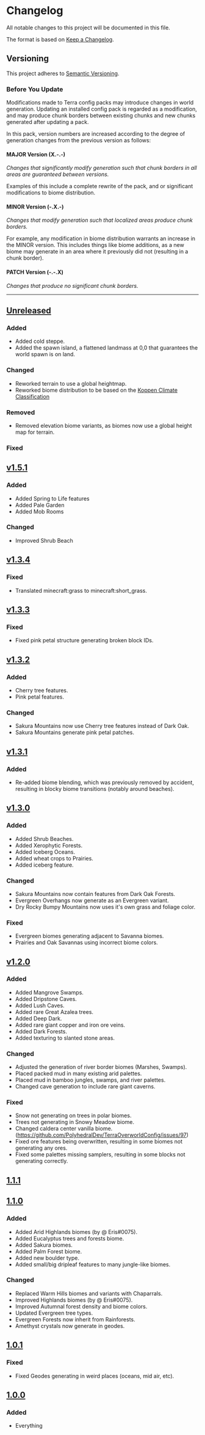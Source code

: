 # Changelog

All notable changes to this project will be documented in this file.

The format is based on [Keep a Changelog](https://keepachangelog.com/en/1.0.0/).

## Versioning

This project adheres to [Semantic Versioning](https://semver.org/spec/v2.0.0.html).

### Before You Update

Modifications made to Terra config packs may introduce changes in world generation.
Updating an installed config pack is regarded as a modification, and may produce
chunk borders between existing chunks and new chunks generated after updating a pack.

In this pack, version numbers are increased according to the degree of generation
changes from the previous version as follows:

#### MAJOR Version (X.-.-)

*Changes that significantly modify generation such that chunk borders in all areas
are guaranteed between versions.*

Examples of this include a complete rewrite of the pack, and or significant
modifications to biome distribution.

#### MINOR Version (-.X.-)

*Changes that modify generation such that localized areas produce chunk borders.*

For example, any modification in biome distribution warrants an increase in the
MINOR version. This includes things like biome additions, as a new biome may
generate in an area where it previously did not (resulting in a chunk border).

#### PATCH Version (-.-.X)

*Changes that produce no significant chunk borders.*

---

## [Unreleased]

### Added

- Added cold steppe.
- Added the spawn island, a flattened landmass at 0,0 that guarantees the world spawn is on land.

### Changed

- Reworked terrain to use a global heightmap.
- Reworked biome distribution to be based on
  the [Koppen Climate Classification](https://en.wikipedia.org/wiki/K%C3%B6ppen_climate_classification)

### Removed

- Removed elevation biome variants, as biomes now use a global height map for terrain.

### Fixed

<!--
DO NOT MODIFY TEXT BELOW, CI automatically manages new version sections for each
new release. Add any new change logs to the [Unreleased] section above instead.
-->

## [v1.5.1]

### Added

- Added Spring to Life features
- Added Pale Garden
- Added Mob Rooms

### Changed

- Improved Shrub Beach

## [v1.3.4]

### Fixed

- Translated minecraft:grass to minecraft:short_grass.

## [v1.3.3]

### Fixed

- Fixed pink petal structure generating broken block IDs.

## [v1.3.2]

### Added

- Cherry tree features.
- Pink petal features.

### Changed

- Sakura Mountains now use Cherry tree features instead of Dark Oak.
- Sakura Mountains generate pink petal patches.

## [v1.3.1]

### Added

- Re-added biome blending, which was previously removed by accident, resulting in blocky biome transitions (notably
  around beaches).

## [v1.3.0]

### Added

- Added Shrub Beaches.
- Added Xerophytic Forests.
- Added Iceberg Oceans.
- Added wheat crops to Prairies.
- Added iceberg feature.

### Changed

- Sakura Mountains now contain features from Dark Oak Forests.
- Evergreen Overhangs now generate as an Evergreen variant.
- Dry Rocky Bumpy Mountains now uses it's own grass and foliage color.

### Fixed

- Evergreen biomes generating adjacent to Savanna biomes.
- Prairies and Oak Savannas using incorrect biome colors.

## [v1.2.0]

### Added

- Added Mangrove Swamps.
- Added Dripstone Caves.
- Added Lush Caves.
- Added rare Great Azalea trees.
- Added Deep Dark.
- Added rare giant copper and iron ore veins.
- Added Dark Forests.
- Added texturing to slanted stone areas.

### Changed

- Adjusted the generation of river border biomes (Marshes, Swamps).
- Placed packed mud in many existing arid palettes.
- Placed mud in bamboo jungles, swamps, and river palettes.
- Changed cave generation to include rare giant caverns.

### Fixed

- Snow not generating on trees in polar biomes.
- Trees not generating in Snowy Meadow biome.
- Changed caldera center vanilla biome. (https://github.com/PolyhedralDev/TerraOverworldConfig/issues/97)
- Fixed ore features being overwritten, resulting in some biomes not generating any ores.
- Fixed some palettes missing samplers, resulting in some blocks not generating correctly.

## [1.1.1]

<!-- Needs changelog -->

## [1.1.0]

### Added

- Added Arid Highlands biomes (by @ Eris#0075).
- Added Eucalyptus trees and forests biome.
- Added Sakura biomes.
- Added Palm Forest biome.
- Added new boulder type.
- Added small/big dripleaf features to many jungle-like biomes.

### Changed

- Replaced Warm Hills biomes and variants with Chaparrals.
- Improved Highlands biomes (by @ Eris#0075).
- Improved Autumnal forest density and biome colors.
- Updated Evergreen tree types.
- Evergreen Forests now inherit from Rainforests.
- Amethyst crystals now generate in geodes.

## [1.0.1]

### Fixed

- Fixed Geodes generating in weird places (oceans, mid air, etc).

## [1.0.0]

### Added

- Everything

[Unreleased]: https://github.com/PolyhedralDev/TerraOverworldConfig/compare/v1.5.1...HEAD

[v1.5.1]: https://github.com/PolyhedralDev/TerraOverworldConfig/compare/v1.5.0...v1.5.1

[v1.3.4]: https://github.com/PolyhedralDev/TerraOverworldConfig/compare/v1.3.3...v1.3.4

[v1.3.3]: https://github.com/PolyhedralDev/TerraOverworldConfig/compare/v1.3.2...v1.3.3

[v1.3.2]: https://github.com/PolyhedralDev/TerraOverworldConfig/compare/v1.3.1...v1.3.2

[v1.3.1]: https://github.com/PolyhedralDev/TerraOverworldConfig/compare/v1.3.0...v1.3.1

[v1.3.0]: https://github.com/PolyhedralDev/TerraOverworldConfig/compare/v1.2.0...v1.3.0

[v1.2.0]: https://github.com/PolyhedralDev/TerraOverworldConfig/compare/v1.1.1...v1.2.0

[1.1.1]: https://github.com/PolyhedralDev/TerraOverworldConfig/compare/v1.1.0...v1.1.1

[1.1.0]: https://github.com/PolyhedralDev/TerraOverworldConfig/compare/v1.0.1...v1.1.0

[1.0.1]: https://github.com/PolyhedralDev/TerraOverworldConfig/compare/v1.0.0...v1.0.1

[1.0.0]: https://github.com/PolyhedralDev/TerraOverworldConfig/releases/tag/v1.0.0
